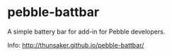 pebble-battbar
==============

A simple battery bar for add-in for Pebble developers.

Info: http://thunsaker.github.io/pebble-battbar/
